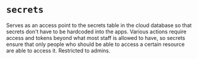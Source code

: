 # `secrets`

Serves as an access point to the secrets table in the cloud database so that
secrets don't have to be hardcoded into the apps. Various actions require access
and tokens beyond what most staff is allowed to have, so secrets ensure that
only people who should be able to access a certain resource are able to access
it. Restricted to admins.
